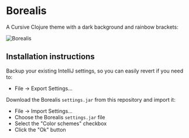 # Borealis

A Cursive Clojure theme with a dark background and rainbow brackets:

![Borealis](https://github.com/Misophistful/borealis-cursive-theme/wiki/images/screenshot.png)

## Installation instructions
Backup your existing IntelliJ settings, so you can easily revert if you need to:
- File -> Export Settings...

Download the Borealis `settings.jar` from this repository and import it:
- File -> Import Settings...
- Choose the Borealis `settings.jar` file
- Select the "Color schemes" checkbox
- Click the "Ok" button
